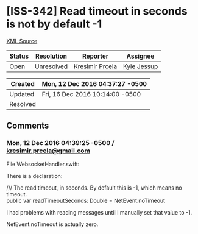 # [ISS-342] Read timeout in seconds is not by default -1

[XML Source](./xml/ISS-342.xml)
<p></p>





Status|Resolution|Reporter|Assignee
------|----------|--------|--------
Open|Unresolved|[Kresimir Prcela](kresimir.prcela@gmail.com)|[Kyle Jessup]($kjessup)





Created|Mon, 12 Dec 2016 04:37:27 -0500
-------|--------------
Updated|Fri, 16 Dec 2016 10:14:00 -0500
Resolved|


## Comments




### Mon, 12 Dec 2016 04:39:25 -0500 / kresimir.prcela@gmail.com 

<p><p>File WebsocketHandler.swift:</p>

<p>There is a declaration:</p>

<p>/// The read timeout, in seconds. By default this is -1, which means no timeout.<br/>
public var readTimeoutSeconds: Double = NetEvent.noTimeout</p>

<p>I had problems with reading messages until I manually set that value to -1.</p>

<p>NetEvent.noTimeout is actually zero.</p></p>


